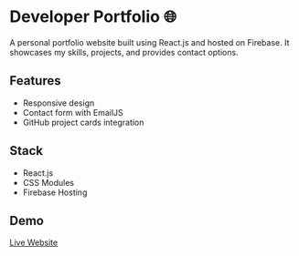 # Developer Portfolio 🌐

A personal portfolio website built using React.js and hosted on Firebase. It showcases my skills, projects, and provides contact options.

## Features
- Responsive design
- Contact form with EmailJS
- GitHub project cards integration

## Stack
- React.js
- CSS Modules
- Firebase Hosting

## Demo
[Live Website](https://your-portfolio-link.web.app)
